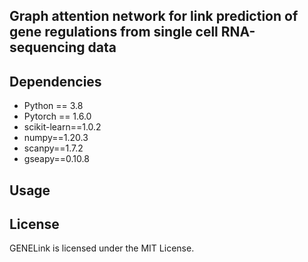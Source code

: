 
## Graph attention network for link prediction of gene regulations from single cell RNA-sequencing data

## Dependencies
- Python == 3.8 
- Pytorch == 1.6.0
- scikit-learn==1.0.2
- numpy==1.20.3
- scanpy==1.7.2
- gseapy==0.10.8

## Usage

## License
GENELink is licensed under the MIT License.
